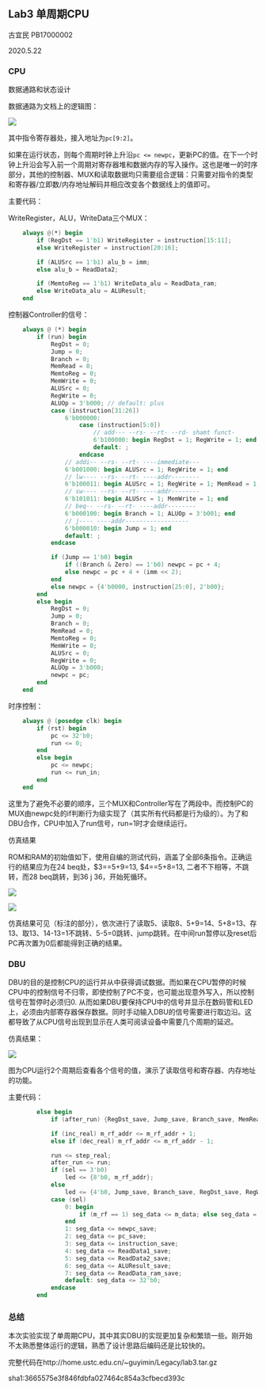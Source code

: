 ## Lab3 单周期CPU

古宜民 PB17000002

2020.5.22

### CPU

数据通路和状态设计

数据通路为文档上的逻辑图：

![](logic.png)

其中指令寄存器处，接入地址为`pc[9:2]`。

如果在运行状态，则每个周期时钟上升沿`pc <= newpc`，更新PC的值。在下一个时钟上升沿会写入前一个周期对寄存器堆和数据内存的写入操作。这也是唯一的时序部分，其他的控制器、MUX和读取数据均只需要组合逻辑：只需要对指令的类型和寄存器/立即数/内存地址解码并相应改变各个数据线上的值即可。

主要代码：

WriteRegister，ALU，WriteData三个MUX：

```verilog
    always @(*) begin
        if (RegDst == 1'b1) WriteRegister = instruction[15:11];
        else WriteRegister = instruction[20:16];

        if (ALUSrc == 1'b1) alu_b = imm;
        else alu_b = ReadData2;

        if (MemtoReg == 1'b1) WriteData_alu = ReadData_ram;
        else WriteData_alu = ALUResult;
    end
```

控制器Controller的信号：

```verilog
    always @ (*) begin
        if (run) begin
            RegDst = 0;
            Jump = 0;
            Branch = 0;
            MemRead = 0;
            MemtoReg = 0;
            MemWrite = 0;
            ALUSrc = 0;
            RegWrite = 0;
            ALUOp = 3'b000; // default: plus
            case (instruction[31:26])
                6'b000000:
                    case (instruction[5:0])
                        // add--- --rs- --rt- --rd- shamt funct-
                        6'b100000: begin RegDst = 1; RegWrite = 1; end
                        default: ;
                    endcase
                // addi-- --rs- --rt- ----immediate---
                6'b001000: begin ALUSrc = 1; RegWrite = 1; end
                // lw---- --rs- --rt- ----addr--------
                6'b100011: begin ALUSrc = 1; RegWrite = 1; MemRead = 1; MemtoReg = 1; end
                // sw---- --rs- --rt- ----addr--------
                6'b101011: begin ALUSrc = 1; MemWrite = 1; end
                // beq-- --rs- --rt- ----addr--------
                6'b000100: begin Branch = 1; ALUOp = 3'b001; end
                // j---- ----addr------------------
                6'b000010: begin Jump = 1; end
                default: ;
            endcase

            if (Jump == 1'b0) begin
                if ((Branch & Zero) == 1'b0) newpc = pc + 4;
                else newpc = pc + 4 + (imm << 2);
            end
            else newpc = {4'b0000, instruction[25:0], 2'b00};
        end
        else begin
            RegDst = 0;
            Jump = 0;
            Branch = 0;
            MemRead = 0;
            MemtoReg = 0;
            MemWrite = 0;
            ALUSrc = 0;
            RegWrite = 0;
            ALUOp = 3'b000;
            newpc = pc;
        end
    end
```

时序控制：

```verilog
    always @ (posedge clk) begin
        if (rst) begin
            pc <= 32'b0;
            run <= 0;
        end
        else begin
            pc <= newpc;
            run <= run_in;
        end
    end
```

这里为了避免不必要的顺序，三个MUX和Controller写在了两段中。而控制PC的MUX由newpc处的if判断行为级实现了（其实所有代码都是行为级的）。为了和DBU合作，CPU中加入了run信号，run=1时才会继续运行。

仿真结果

ROM和RAM的初始值如下，使用自编的测试代码，涵盖了全部6条指令。正确运行的结果应为在24 beq处，\$3==5+9=13, \$4==5+8=13, 二者不下相等，不跳转，而28 beq跳转，到36 j 36，开始死循环。 

![](ram.png)

![](pic1.png)

仿真结果可见（标注的部分），依次进行了读取5、读取8、5+9=14、5+8=13、存13、取13、14-13=1不跳转、5-5=0跳转、jump跳转。在中间run暂停以及reset后PC再次置为0后都能得到正确的结果。

### DBU

DBU的目的是控制CPU的运行并从中获得调试数据。而如果在CPU暂停的时候CPU中的控制信号不归零，即使控制了PC不变，也可能出现意外写入，所以控制信号在暂停时必须归0. 从而如果DBU要保持CPU中的信号并显示在数码管和LED上，必须由内部寄存器保存数据。同时手动输入DBU的信号需要进行取边沿。这都导致了从CPU信号出现到显示在人类可阅读设备中需要几个周期的延迟。

仿真结果：

![](pic2.png)

图为CPU运行2个周期后查看各个信号的值，演示了读取信号和寄存器、内存地址的功能。

主要代码：

```verilog
        else begin
            if (after_run) {RegDst_save, Jump_save, Branch_save, MemRead_save, MemtoReg_save, ALUOp_save, MemWrite_save, ALUSrc_save, RegWrite_save, pc_save, newpc_save, instruction_save, ReadData1_save, ReadData2_save, ReadData_ram_save, ALUResult_save, Zero_save} <= {RegDst, Jump, Branch, MemRead, MemtoReg, ALUOp, MemWrite, ALUSrc, RegWrite, pc, newpc, instruction, ReadData1, ReadData2, ReadData_ram, ALUResult, Zero};

            if (inc_real) m_rf_addr <= m_rf_addr + 1;
            else if (dec_real) m_rf_addr <= m_rf_addr - 1;

            run <= step_real;
            after_run <= run;
            if (sel == 3'b0)
                led <= {8'b0, m_rf_addr};
            else
                led <= {4'b0, Jump_save, Branch_save, RegDst_save, RegWrite_save, MemRead_save, MemtoReg_save, MemWrite_save, ALUOp_save, ALUSrc_save, Zero_save};
            case (sel)
                0: begin
                    if (m_rf == 1) seg_data <= m_data; else seg_data = rf_data;
                end
                1: seg_data <= newpc_save;
                2: seg_data <= pc_save;
                3: seg_data <= instruction_save;
                4: seg_data <= ReadData1_save;
                5: seg_data <= ReadData2_save;
                6: seg_data <= ALUResult_save;
                7: seg_data <= ReadData_ram_save;
                default: seg_data <= 32'b0;
            endcase
        end
```

### 总结

本次实验实现了单周期CPU，其中其实DBU的实现更加复杂和繁琐一些。刚开始不太熟悉整体运行的逻辑，熟悉了设计思路后编码还是比较快的。

完整代码在http://home.ustc.edu.cn/~guyimin/Legacy/lab3.tar.gz

sha1:3665575e3f846fdbfa027464c854a3cfbecd393c